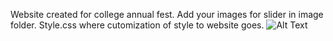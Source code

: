 Website created for college annual fest.
Add your images for slider in image folder.
Style.css where cutomization of style to website goes.
![Alt Text](https://sparshithnairbaligerai.files.wordpress.com/2016/08/jayciana13.gif)
